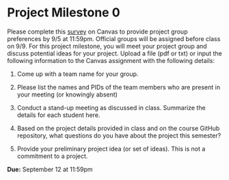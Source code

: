 # Project Milestone 0

Please complete this [survey](https://canvas.vt.edu/courses/196188/quizzes/548854) on Canvas to provide project group preferences by 9/5 at 11:59pm. Official groups will be assigned before class on 9/9. For this project milestone, you will meet your project group and discuss potential ideas for your project. Upload a file (pdf or txt) or input the following information to the Canvas assignment with the following details:

1. Come up with a team name for your group.

2. Please list the names and PIDs of the team members who are present in your meeting (or knowingly absent)

3. Conduct a stand-up meeting as discussed in class. Summarize the details for each student here.

4. Based on the project details provided in class and on the course GitHub repository, what questions do you have about the project this semester?

5. Provide your preliminary project idea (or set of ideas). This is not a commitment to a project.

 **Due:** September 12 at 11:59pm
